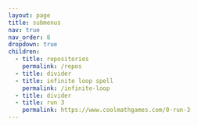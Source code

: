 ```yaml
---
layout: page
title: submenus
nav: true
nav_order: 8
dropdown: true
children:
  - title: repositories
    permalink: /repos
  - title: divider
  - title: infinite loop spell
    permalink: /infinite-loop
  - title: divider
  - title: run 3
    permalink: https://www.coolmathgames.com/0-run-3
---
```

